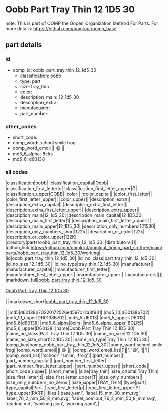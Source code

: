 # Oobb Part Tray Thin 12 1D5 30  

note: This is part of OOMP the Oopen Organization Method For Parts. For more details: https://github.com/oomlout/oomp_base

##  part details





### id
* oomp_id: oobb_part_tray_thin_12_1d5_30
  * classification: oobb
  * type: part
  * size: tray_thin
  * color: 
  * description_main: 12_1d5_30
  * description_extra: 
  * manufacturer: 
  * part_number: 

### other_codes
* short_code: 
* oomp_word: school smile frog
* oomp_word_emoji :school: :smile: :frog:
* md5_6_alpha: 8clrs
* md5_6: d60138

### all codes 
|classification|oobb|
|classification_capital|Oobb|
|classification_first_letter|o|
|classification_first_letter_upper|O|
|classification_upper|OOBB|
|color||
|color_capital||
|color_first_letter||
|color_first_letter_upper||
|color_upper||
|description_extra||
|description_extra_capital||
|description_extra_first_letter||
|description_extra_first_letter_upper||
|description_extra_upper||
|description_main|12_1d5_30|
|description_main_capital|12.1D5.30|
|description_main_first_letter|1|
|description_main_first_letter_upper|1|
|description_main_upper|12_1D5_30|
|description_only_numbers|121530|
|description_only_numbers_short|122k|
|description_or_color|122k|
|description_or_color_upper|122K|
|directory|parts/oobb_part_tray_thin_12_1d5_30|
|distributors|[]|
|github_link|https://github.com/oomlout/oomlout_oomp_part_src/tree/main/parts/oobb_part_tray_thin_12_1d5_30/working|
|id|oobb_part_tray_thin_12_1d5_30|
|id_no_class|part_tray_thin_12_1d5_30|
|id_no_size|12_1d5_30|
|id_no_type|tray_thin_12_1d5_30|
|manufacturer||
|manufacturer_capital||
|manufacturer_first_letter||
|manufacturer_first_letter_upper||
|manufacturer_upper||
|manufacturers|[]|
|markdown_full|[oobb_part_tray_thin_12_1d5_30](https://github.com/oomlout/oomlout_oomp_part_src/tree/main/parts/oobb_part_tray_thin_12_1d5_30/working)<br>[](https://github.com/oomlout/oomlout_oomp_part_src/tree/main/parts/oobb_part_tray_thin_12_1d5_30/working)<br>[Oobb Part Tray Thin 12 1D5 30](https://github.com/oomlout/oomlout_oomp_part_src/tree/main/parts/oobb_part_tray_thin_12_1d5_30/working)<br><br>|
|markdown_short|[oobb_part_tray_thin_12_1d5_30](https://github.com/oomlout/oomlout_oomp_part_src/tree/main/parts/oobb_part_tray_thin_12_1d5_30/working)<br><br>|
|md5|d60138b70220172526ed597c12a3f931|
|md5_10|d60138b702|
|md5_10_upper|D60138B702|
|md5_5|d6013|
|md5_5_upper|D6013|
|md5_6|d60138|
|md5_6_alpha|8clrs|
|md5_6_alpha_upper|8CLRS|
|md5_6_upper|D60138|
|name|Oobb Part Tray Thin 12 1D5 30|
|name_no_class|Part Tray Thin 12 1D5 30|
|name_no_size|12 1D5 30|
|name_no_size_short|12 1D5 30|
|name_no_type|Tray Thin 12 1D5 30|
|oomp_key|oomp_oobb_part_tray_thin_12_1d5_30|
|oomp_word|school smile frog|
|oomp_word_emoji|:school: :smile: :frog:|
|oomp_word_emoji_list|[':school:', ':smile:', ':frog:']|
|oomp_word_list|['school', 'smile', 'frog']|
|part_number||
|part_number_capital||
|part_number_first_letter||
|part_number_first_letter_upper||
|part_number_upper||
|short_code||
|short_code_upper||
|short_name||
|size|tray_thin|
|size_capital|Tray Thin|
|size_first_letter|t|
|size_first_letter_upper|T|
|size_only_numbers||
|size_only_numbers_no_zeros||
|size_upper|TRAY_THIN|
|type|part|
|type_capital|Part|
|type_first_letter|p|
|type_first_letter_upper|P|
|type_upper|PART|
|files|['base.yaml', 'label_15_mm_30_mm.svg', 'label_76_2_mm_50_8_mm.svg', 'label_oomlout_76_2_mm_50_8_mm.svg', 'readme.md', 'working.json', 'working.yaml']|
